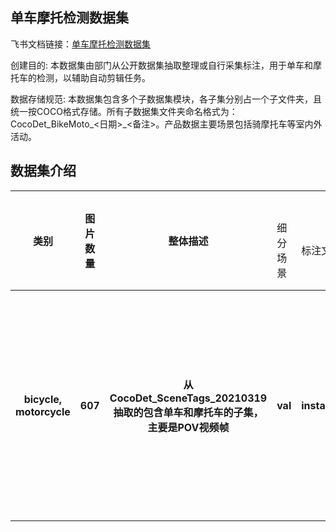 
## 单车摩托检测数据集
飞书文档链接：[单车摩托检测数据集 ](https://arashivision.feishu.cn/wiki/wikcnmYFBRPSB5x9EvatktimG3c)  


创建目的: 本数据集由部门从公开数据集抽取整理或自行采集标注，用于单车和摩托车的检测，以辅助自动剪辑任务。

数据存储规范: 本数据集包含多个子数据集模块，各子集分别占一个子文件夹，且统一按COCO格式存储。所有子数据集文件夹命名格式为：CocoDet_BikeMoto_<日期>_<备注>。产品数据主要场景包括骑摩托车等室内外活动。

## 数据集介绍

<table>
    <tr>
        <th rowspan="2"> 类别 </th> 
        <th rowspan="2"> 图片数量 </th> 
        <th rowspan="2"> 整体描述 </th> 
        <th colspan="5"> 划分(split) </th>  
    </tr>
    <tr> 
        <td> 细分场景 </td>
        <td> 标注文件 </td>
        <td> 图片数量 </td>
        <td> 检测框数量 </td>
        <td> 细分描述 </td>
    </tr>
    <tr> 
        <th> bicycle, motorcycle  </th>  
        <th> 607 </th> 
        <th> 从CocoDet_SceneTags_20210319抽取的包含单车和摩托车的子集，主要是POV视频帧  </th> 
        <th> val  </th> 
        <th> instances_val2021.json  </th>  
        <th> 607 </th> 
        <th> 816 </th> 
        <th> 用于检查端侧掉点情况的测试样本  </th>   
    </tr>
</table>
